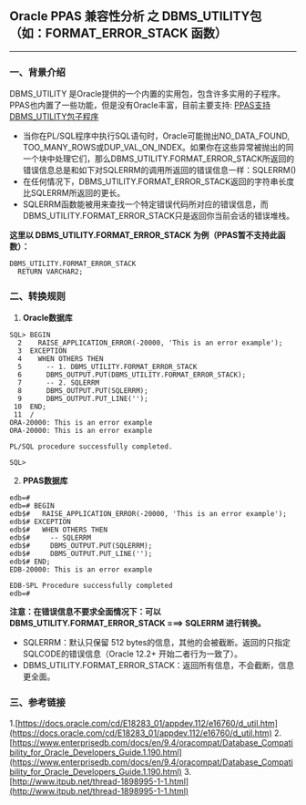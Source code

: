 ## Oracle PPAS 兼容性分析 之  DBMS_UTILITY包（如：FORMAT_ERROR_STACK 函数）
---

### 一、背景介绍
DBMS_UTILITY 是Oracle提供的一个内置的实用包，包含许多实用的子程序。PPAS也内置了一些功能，但是没有Oracle丰富，目前主要支持: [PPAS支持DBMS_UTILITY包子程序](https://www.enterprisedb.com/docs/en/9.4/oracompat/Database_Compatibility_for_Oracle_Developers_Guide.1.190.html)

+ 当你在PL/SQL程序中执行SQL语句时，Oracle可能抛出NO_DATA_FOUND, TOO_MANY_ROWS或DUP_VAL_ON_INDEX。如果你在这些异常被抛出的同一个块中处理它们，那么DBMS_UTILITY.FORMAT_ERROR_STACK所返回的错误信息总是和如下对SQLERRM的调用所返回的错误信息一样：SQLERRM()
+ 在任何情况下，DBMS_UTILITY.FORMAT_ERROR_STACK返回的字符串长度比SQLERRM所返回的更长。
+ SQLERRM函数能被用来查找一个特定错误代码所对应的错误信息，而DBMS_UTILITY.FORMAT_ERROR_STACK只是返回你当前会话的错误堆栈。

**这里以 DBMS_UTILITY.FORMAT_ERROR_STACK 为例（PPAS暂不支持此函数）：**
```
DBMS_UTILITY.FORMAT_ERROR_STACK 
  RETURN VARCHAR2;
```

### 二、转换规则
1. **Oracle数据库**
```
SQL> BEGIN
  2    RAISE_APPLICATION_ERROR(-20000, 'This is an error example');
  3  EXCEPTION
  4    WHEN OTHERS THEN 
  5      -- 1. DBMS_UTILITY.FORMAT_ERROR_STACK
  6      DBMS_OUTPUT.PUT(DBMS_UTILITY.FORMAT_ERROR_STACK);
  7      -- 2. SQLERRM
  8      DBMS_OUTPUT.PUT(SQLERRM);  
  9      DBMS_OUTPUT.PUT_LINE('');
 10  END;
 11  /
ORA-20000: This is an error example
ORA-20000: This is an error example

PL/SQL procedure successfully completed.

SQL> 
```

2. **PPAS数据库**
```
edb=# 
edb=# BEGIN
edb$#   RAISE_APPLICATION_ERROR(-20000, 'This is an error example');
edb$# EXCEPTION
edb$#   WHEN OTHERS THEN 
edb$#     -- SQLERRM 
edb$#     DBMS_OUTPUT.PUT(SQLERRM);  
edb$#     DBMS_OUTPUT.PUT_LINE('');
edb$# END;
EDB-20000: This is an error example

EDB-SPL Procedure successfully completed
edb=# 

```

**注意：在错误信息不要求全面情况下：可以 DBMS_UTILITY.FORMAT_ERROR_STACK ===> SQLERRM  进行转换。**
+ SQLERRM：默认只保留 512 bytes的信息，其他的会被截断。返回的只指定SQLCODE的错误信息（Oracle 12.2+ 开始二者行为一致了）。
+ DBMS_UTILITY.FORMAT_ERROR_STACK：返回所有信息，不会截断，信息更全面。

### 三、参考链接
1.[https://docs.oracle.com/cd/E18283_01/appdev.112/e16760/d_util.htm](https://docs.oracle.com/cd/E18283_01/appdev.112/e16760/d_util.htm)
2.[https://www.enterprisedb.com/docs/en/9.4/oracompat/Database_Compatibility_for_Oracle_Developers_Guide.1.190.html](https://www.enterprisedb.com/docs/en/9.4/oracompat/Database_Compatibility_for_Oracle_Developers_Guide.1.190.html)
3.[http://www.itpub.net/thread-1898995-1-1.html](http://www.itpub.net/thread-1898995-1-1.html)
